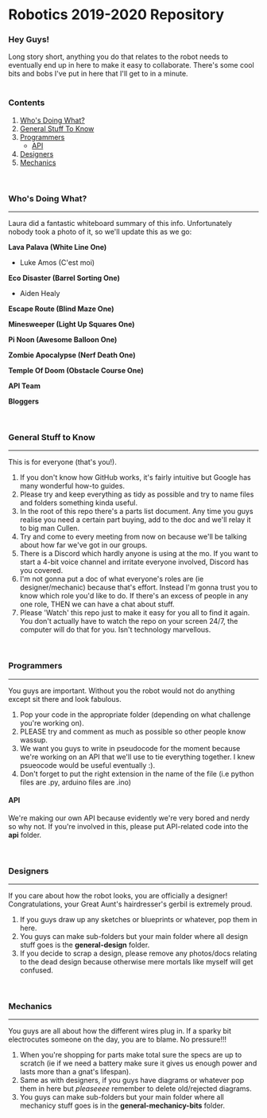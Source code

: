 # Robotics 2019-2020 Repository

### Hey Guys!
Long story short, anything you do that relates to the robot needs to eventually end up in here to make it easy to collaborate. There's  some cool bits and bobs I've put in here that I'll get to in a minute.  
 <br />
 
### Contents
1. [Who's Doing What?](#whos-doing-what)
2. [General Stuff To Know](#general-stuff-to-know)
3. [Programmers](#programmers)
    * [API](#api)
4. [Designers](#designers)
5. [Mechanics](#mechanics)
 <br />
 
### Who's Doing What?
---
Laura did a fantastic whiteboard summary of this info. Unfortunately nobody took a photo of it, so we'll update this as we go:

**Lava Palava (White Line One)**
* Luke Amos (C'est moi)

**Eco Disaster (Barrel Sorting One)**
* Aiden Healy

**Escape Route (Blind Maze One)**

**Minesweeper (Light Up Squares One)**

**Pi Noon (Awesome Balloon One)**

**Zombie Apocalypse (Nerf Death One)**

**Temple Of Doom (Obstacle Course One)**

**API Team**

**Bloggers** 

 <br />

### General Stuff to Know
---
This is for everyone (that's you!). 
1. If you don't know how GitHub works, it's fairly intuitive but Google has many wonderful how-to guides.
2. Please try and keep everything as tidy as possible and try to name files and folders something kinda useful.
3. In the root of this repo there's a parts list document. Any time you guys realise you need a certain part buying, add to the doc and we'll relay it to big man Cullen.
4. Try and come to every meeting from now on because we'll be talking about how far we've got in our groups.
5. There is a Discord which hardly anyone is using at the mo. If you want to start a 4-bit voice channel and irritate everyone involved, Discord has you covered.
6. I'm not gonna put a doc of what everyone's roles are (ie designer/mechanic) because that's effort. Instead I'm gonna trust you to know which role you'd like to do. If there's an excess of people in any one role, THEN we can have a chat about stuff.
7. Please 'Watch' this repo just to make it easy for you all to find it again. You don't actually have to watch the repo on your screen 24/7, the computer will do that for you. Isn't technology marvellous.
 <br />

### Programmers
---
You guys are important. Without you the robot would not do anything except sit there and look fabulous. 

1. Pop your code in the appropriate folder (depending on what challenge you're working on).
2. PLEASE try and comment as much as possible so other people know wassup.
3. We want you guys to write in pseudocode for the moment because we're working on an API that we'll use to tie everything together. I knew psueocode would be useful eventually :).
4. Don't forget to put the right extension in the name of the file (i.e python files are .py, arduino files are .ino)

#### API
We're making our own API because evidently we're very bored and nerdy so why not. If you're involved in this, please put API-related code into the **api** folder.

 <br />
 
### Designers
---
If you care about how the robot looks, you are officially a designer! Congratulations, your Great Aunt's hairdresser's gerbil is extremely proud.

1. If you guys draw up any sketches or blueprints or whatever, pop them in here.
2. You guys can make sub-folders but your main folder where all design stuff goes is the **general-design** folder.
3. If you decide to scrap a design, please remove any photos/docs relating to the dead design because otherwise mere mortals like myself will get confused.
 <br />

### Mechanics
---
You guys are all about how the different wires plug in. If a sparky bit electrocutes someone on the day, you are to blame. No pressure!!!

1. When you're shopping for parts make total sure the specs are up to scratch (ie if we need a battery make sure it gives us enough power and lasts more than a gnat's lifespan).
2. Same as with designers, if you guys have diagrams or whatever pop them in here but *pleaseeee* remember to delete old/rejected diagrams.
3. You guys can make sub-folders but your main folder where all mechanicy stuff goes is in the **general-mechanicy-bits** folder.
 <br />







